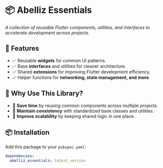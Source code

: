 # 📦 Abelliz Essentials

_A collection of reusable Flutter components, utilities, and interfaces to accelerate development across projects._

## 🚀 Features

- ✅ Reusable **widgets** for common UI patterns.
- ✅ Base **interfaces** and utilities for cleaner architecture.
- ✅ Shared **extensions** for improving Flutter development efficiency.
- ✅ Helper functions for **networking, state management, and more**.

## 📌 Why Use This Library?

- 🚀 **Save time** by reusing common components across multiple projects.
- 🎯 **Maintain consistency** with standardized base classes and utilities.
- 🔧 **Improve scalability** by keeping shared logic in one place.

## 📦 Installation

Add this package to your `pubspec.yaml`:

```yaml
dependencies:
  abelliz_essentials: latest_version
```

